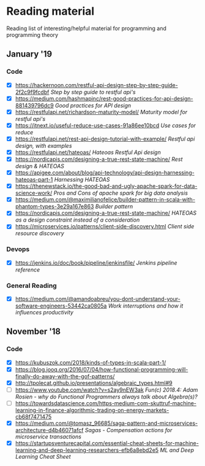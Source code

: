 # Reading material
Reading list of interesting/helpful material for programming and programming theory

## January '19
### Code
- [x] https://hackernoon.com/restful-api-design-step-by-step-guide-2f2c9f9fcdbf *Step by step guide to restful api's*
- [x] https://medium.com/hashmapinc/rest-good-practices-for-api-design-881439796dc9 *Good practices for API design*
- [x] https://restfulapi.net/richardson-maturity-model/ *Maturity model for restful api's*
- [x] https://itnext.io/useful-reduce-use-cases-91a86ee10bcd *Use cases for reduce*
- [x] https://restfulapi.net/rest-api-design-tutorial-with-example/ *Restful api design, with examples*
- [x] https://restfulapi.net/hateoas/ *Hateoas Restful Api design*
- [x] https://nordicapis.com/designing-a-true-rest-state-machine/ *Rest design & HATEOAS*
- [x] https://apigee.com/about/blog/api-technology/api-design-harnessing-hateoas-part-1 *Harnessing HATEOAS*
- [x] https://thenewstack.io/the-good-bad-and-ugly-apache-spark-for-data-science-work/ *Pros and Cons of apache spark for big data analysis*
- [x] https://medium.com/@maximilianofelice/builder-pattern-in-scala-with-phantom-types-3e29a167e863 *Builder pattern*
- [x] https://nordicapis.com/designing-a-true-rest-state-machine/ *HATEOAS as a design constraint instead of a consideration*
- [x] https://microservices.io/patterns/client-side-discovery.html *Client side resource discovery*

### Devops
- [x] https://jenkins.io/doc/book/pipeline/jenkinsfile/ *Jenkins pipeline reference*

### General Reading
- [x] https://medium.com/@amandoabreu/you-dont-understand-your-software-engineers-53442ca0805a *Work interruptions and how it influences productivity*

## November '18
### Code
- [x] https://kubuszok.com/2018/kinds-of-types-in-scala-part-1/
- [x] https://blog.jooq.org/2016/07/04/how-functional-programming-will-finally-do-away-with-the-gof-patterns/
- [x] http://tpolecat.github.io/presentations/algebraic_types.html#9
- [ ] https://www.youtube.com/watch?v=s2ay9nEW3ak *Fun(c) 2018.4: Adam Rosien - why do Functional Programmers always talk about Algebra(s)?*
- [ ] https://towardsdatascience.com/https-medium-com-skuttruf-machine-learning-in-finance-algorithmic-trading-on-energy-markets-cb68f7471475
- [x] https://medium.com/@tomasz_96685/saga-pattern-and-microservices-architecture-d4b46071afcf *Sagas - Compensation actions for microservice transactions*
- [x] https://startupsventurecapital.com/essential-cheat-sheets-for-machine-learning-and-deep-learning-researchers-efb6a8ebd2e5 *ML and Deep Learning Cheat Sheet*
